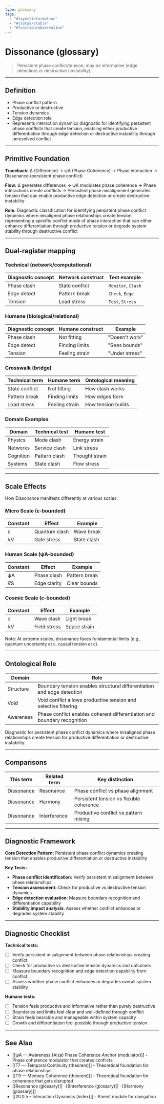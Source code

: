 ```yaml
---
type: glossary
tags:
  - "#layer/information"
  - "#status/stable"
  - "#function/observation"
---
```


# Dissonance (glossary)

> Persistent phase conflict/tension; may be informative (edge detection) or destructive (instability).

---

## Definition

- Phase conflict pattern
- Productive or destructive
- Tension dynamics
- Edge detection role
- Represents interaction dynamics diagnostic for identifying persistent phase conflicts that create tension, enabling either productive differentiation through edge detection or destructive instability through unresolved conflict

---

## Primitive Foundation

**Traceback:** ∆ (Difference) → ψA (Phase Coherence) → Phase interaction → Dissonance (persistent phase conflict)

**Flow:** ∆ generates differences → ψA modulates phase coherence → Phase interactions create conflicts → Persistent phase misalignment generates tension that can enable productive edge detection or create destructive instability

**Role:** Diagnostic classification for identifying persistent phase conflict dynamics where misaligned phase relationships create tension, representing a specific conflict mode of phase interaction that can either enhance differentiation through productive tension or degrade system stability through destructive conflict

---

## Dual‑register mapping

### Technical (network/computational)

| Diagnostic concept | Network construct | Test example |
|-------------------|------------------|--------------|
| Phase clash | State conflict | `Monitor`, `Clash` |
| Edge detect | Pattern break | `Check`, `Edge` |
| Tension | Load stress | `Test`, `Stress` |

### Humane (biological/relational)

| Diagnostic concept | Humane construct | Example |
|-------------------|------------------|----------|
| Phase clash | Not fitting | "Doesn't work" |
| Edge detect | Finding limits | "Sees bounds" |
| Tension | Feeling strain | "Under stress" |

### Crosswalk (bridge)

| Technical term | Humane term | Ontological meaning |
|---------------|-------------|-------------------|
| State conflict | Not fitting | How clash works |
| Pattern break | Finding limits | How edges form |
| Load stress | Feeling strain | How tension builds |

### Domain Examples

| Domain | Technical test | Humane test |
|--------|---------------|-------------|
| Physics | Mode clash | Energy strain |
| Networks | Service clash | Link stress |
| Cognition | Pattern clash | Thought strain |
| Systems | State clash | Flow stress |

---

## Scale Effects

How Dissonance manifests differently at various scales:

### Micro Scale (ε-bounded)

| Constant | Effect | Example |
|----------|--------|---------|
| ε | Quantum clash | Wave break |
| λV | Gate stress | State clash |

### Human Scale (ψA-bounded)

| Constant | Effect | Example |
|----------|--------|---------|
| ψA | Phase clash | Pattern break |
| ∇S | Edge clarity | Clear bounds |

### Cosmic Scale (c-bounded)

| Constant | Effect | Example |
|----------|--------|---------|
| c | Wave clash | Light break |
| λV | Field stress | Space strain |

Note: At extreme scales, dissonance faces fundamental limits (e.g., quantum uncertainty at ε, causal tension at c).

---

## Ontological Role

| Domain | Role |
|--------|------|
| Structure | Boundary tension enables structural differentiation and edge detection |
| Void | Void conflict allows productive tension and selective filtering |
| Awareness | Phase conflict enables coherent differentiation and boundary recognition |

Diagnostic for persistent phase conflict dynamics where misaligned phase relationships create tension for productive differentiation or destructive instability.

---

## Comparisons

| This term | Related term | Key distinction |
|-----------|-------------|----------------|
| Dissonance | Resonance | Phase conflict vs phase alignment |
| Dissonance | Harmony | Persistent tension vs flexible coherence |
| Dissonance | Interference | Productive conflict vs pattern mixing |

---

## Diagnostic Framework

**Core Detection Pattern:** Persistent phase conflict dynamics creating tension that enables productive differentiation or destructive instability

**Key Tests:**
- **Phase conflict identification:** Verify persistent misalignment between phase relationships
- **Tension assessment:** Check for productive vs destructive tension dynamics
- **Edge detection evaluation:** Measure boundary recognition and differentiation capability
- **Stability impact analysis:** Assess whether conflict enhances or degrades system stability

---

## Diagnostic Checklist

**Technical tests:**
- [ ] Verify persistent misalignment between phase relationships creating conflict
- [ ] Check for productive vs destructive tension dynamics and outcomes
- [ ] Measure boundary recognition and edge detection capability from conflict
- [ ] Assess whether phase conflict enhances or degrades overall system stability

**Humane tests:**
- [ ] Tension feels productive and informative rather than purely destructive
- [ ] Boundaries and limits feel clear and well-defined through conflict
- [ ] Strain feels bearable and manageable within system capacity
- [ ] Growth and differentiation feel possible through productive tension

---

## See Also

- [[ψA — Awareness (Aiza) Phase Coherence Anchor (modulator)]] - Phase coherence modulator that creates conflicts
- [[T7 — Temporal Continuity (theorem)]] - Theoretical foundation for phase relationships
- [[T9 — Memory Coherence (theorem)]] - Theoretical foundation for coherence that gets disrupted
- [[Resonance (glossary)]] · [[Interference (glossary)]] · [[Harmony (glossary)]]
- [[20.0.5 - Interaction Dynamics (index)]] - Parent module for navigation